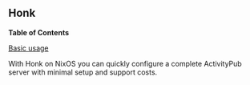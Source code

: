 ## Honk

**Table of Contents**

[Basic usage](#module-services-honk-basic-usage)

With Honk on NixOS you can quickly configure a complete ActivityPub server with minimal setup and support costs.
